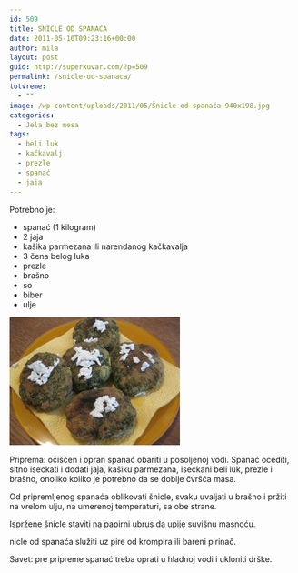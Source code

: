 ```yaml
---
id: 509
title: ŠNICLE OD SPANAĆA
date: 2011-05-10T09:23:16+00:00
author: mila
layout: post
guid: http://superkuvar.com/?p=509
permalink: /snicle-od-spanaca/
totvreme:
  - ""
image: /wp-content/uploads/2011/05/Šnicle-od-spanaća-940x198.jpg
categories:
  - Jela bez mesa
tags:
  - beli luk
  - kačkavalj
  - prezle
  - spanać
  - jaja
---
```

Potrebno je:

  * spanać (1 kilogram)
  * 2 jaja
  * kašika parmezana ili narendanog kačkavalja
  * 3 čena belog luka
  * prezle
  * brašno
  * so
  * biber
  * ulje

<img class="alignnone size-medium wp-image-2850" title="Šnicle od spanaća" src="/wp-content/uploads/2011/05/%C5%A0nicle-od-spanaća-300x225.jpg" alt="" width="300" height="225" /> 

Priprema: očišćen i opran spanać obariti u posoljenoj vodi. Spanać ocediti, sitno iseckati i dodati jaja, kašiku parmezana, iseckani beli luk, prezle i brašno, onoliko koliko je potrebno da se dobije čvršća masa.

Od pripremljenog spanaća oblikovati šnicle, svaku uvaljati u brašno i pržiti na vrelom ulju, na umerenoj temperaturi, sa obe strane.

Ispržene šnicle staviti na papirni ubrus da upije suvišnu masnoću.

 nicle od spanaća služiti uz pire od krompira ili bareni pirinač.

Savet: pre pripreme spanać treba oprati u hladnoj vodi i ukloniti drške.